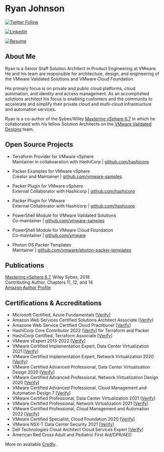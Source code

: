 # Ryan Johnson

[![Twitter Follow](https://img.shields.io/twitter/follow/tenthirtyam?color=1DA1F2&logo=twitter&style=for-the-badge&logoColor=white)][twitter]

[![LinkedIn](https://img.shields.io/badge/Connect-with%20me-blue?style=for-the-badge&logo=linkedin&logoColor=white)][linkedin]

[![Resume](https://img.shields.io/badge/Resume-Read-blue?style=for-the-badge&logo=readthedocs&logoColor=white)][resume]

## About Me

Ryan is a Senior Staff Solution Architect in Product Engineering at VMware. He and his team are responsible for architecture, design, and engineering of the VMware Validated Solutions and VMware Cloud Foundation.

His primary focus is on private and public cloud platforms, cloud automation, and identity and access management. As an accomplished solutions architect his focus is enabling customers and the community to accelerate and simplify their private cloud and multi-cloud infrastructure and automation services.

Ryan is a co-author of the Sybex/Wiley [Mastering vSphere 6.7][amazon] in which he collaborated with his fellow Solution Architects on the [VMware Validated Designs](http://vmware.com/go/vvd-docs) team.

## Open Source Projects

- Terraform Provider for VMware vSphere<br/>
Maintainer in collaboaration with HashiCorp | [github.com/hashicorp](https://github.com/hashicorp/terraform-provider-vsphere)<br/>

- Packer Examples for VMware vSphere<br/>
Creator and Maintainer | [github.com/vmware-samples](https://github.com/vmware-samples/packer-examples-for-vsphere)<br/>

- Packer Plugin for VMware vSphere<br/>
External Collaborator with Hashicorp | [github.com/hashicorp](https://github.com/hashicorp/packer-plugin-vsphere)<br/>

- Packer Plugin for VMware<br/>
External Collaborator with Hashicorp | [github.com/hashicorp](https://github.com/hashicorp/packer-plugin-vmware)<br/>

- PowerShell Module for VMware Validated Solutions<br/>
Co-maintainer | [github.com/vmware-samples](https://github.com/vmware-samples/power-validated-solutions-for-cloud-foundation)<br/>

- PowerShell Module for VMware Cloud Foundation<br/>
Co-maintainer | [github.com/vmware](https://github.com/vmware/powershell-module-for-vmware-cloud-foundation)<br/>

- Photon OS Packer Templates<br/>
Maintainer | [github.com/vmware/photon-packer-templates](https://github.com/vmware)<br/>

## Publications

[Mastering vSphere 6.7](https://www.amazon.com/Mastering-VMware-vSphere-Nick-Marshall/dp/1119512948), Wiley Sybex, 2018<br/>
Contributing Author, Chapters 11, 12, and 14<br/>
[Amazon Author Profile](http://amazon.com/Ryan-Johnson/e/B07D7G52CG/)

## Certifications &amp; Accreditations

- Microsoft Certified, Azure Fundamentals [[Verify](https://www.credly.com/badges/62b31a5a-b37e-4890-960a-8bc91d813891)]
- Amazon Web Services Certified Solutions Architect Associate [[Verify](https://www.credly.com/badges/b8dfa8e3-5b6a-4adb-9bf8-f91100889817)]
- Amazone Web Service Certified Cloud Practitioner [[Verify](https://www.credly.com/badges/5f6a01e2-b53c-4361-aa50-b945a7988af8)]
- HashiCorp Core Contributor 2022 [[Verify](https://www.credly.com/badges/882f5f6d-7b30-47e4-b119-6d6b11b05eaf)] for Terraform and Packer
- HashiCorp Certified, Terraform Associate [[Verify](https://www.credly.com/badges/067c40da-a823-47e0-9b90-ae78c7ceca21)]
- VMware vExpert 2013-2022 [[Verify](https://vexpert.vmware.com/directory/1250)]
- VMware Certified Implementation Expert, Data Center Virtualization 2021 [[Verify](https://www.credly.com/badges/f3d8c3ba-aee6-459b-b5ef-b48f30210a73)]
- VMware Certified Implementation Expert, Network Virtualization 2020 [[Verify](https://www.credly.com/badges/e07a82fb-3ec3-4387-8c6d-67e5338d28da)]
- VMware Certified Advanced Professional, Data Center Virtualization Design 2020 [[Verify](https://www.credly.com/badges/9a5f33df-13ba-46f0-9255-ad169385849c)]
- VMware Certified Advanced Professional, Network Virtualization Design 2020 [[Verify](https://www.credly.com/badges/869f9365-2e79-4377-b0e1-8ad9df7725ee)]
- VMware Certified Advanced Professional, Cloud Management and Automation Design 7 [[Verify](https://www.credly.com/badges/13e53a78-7c0d-42eb-ac26-be9ad9c24dc6)]
- VMware Certified Professional, Data Center Virtualization 2021 [[Verify](https://www.credly.com/badges/7cb400df-0c05-4912-846d-1e864639ea50)]
- VMware Certified Professional, Network Virtualization 2021 [[Verify](https://www.credly.com/badges/c2c164d4-8a2a-4d36-9736-109ae9c68068)]
- VMware Certified Professional, Cloud Management and Automation 2022 [[Verify](https://www.credly.com/badges/02f122b9-82dd-4f33-9ec1-0d187bc7fdaa)]
- VMware Certified Specialist, Cloud Foundation 2020 [[Verify](https://www.credly.com/badges/4709a76c-0aa9-417b-bf4d-1b39db0d690d)]
- VMware NSX-T Data Center Security 2021 [[Verify](https://www.credly.com/badges/0f84bab9-0e11-43e9-910f-50863d2fd90a)]
- Dell Technologies Cloud Architect Cloud Services Expert [[Verify](https://www.credly.com/badges/edf8d717-a354-45d3-9ce7-9afe1cc25114)]
- American Red Cross Adult and Pediatric First Aid/CPR/AED

More on available [Credly][credly].

[me]: https://tenthirtyam.org
[linkedin]: https://linkedin.com/in/tenthirtyam
[github]: https://github.com/tenthirtyam
[twitter]: https://twitter.com/tenthirtyam
[credly]: https://www.credly.com/users/tenthirtyam/badges
[resume]: https://tenthirtyam.org/docs/johnson-ryan-resume-cv.pdf
[amazon]: https://www.amazon.com/Mastering-VMware-vSphere-Nick-Marshall/dp/1119512948

